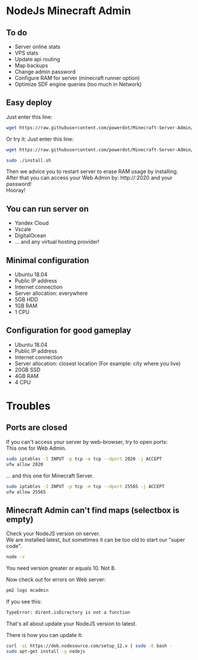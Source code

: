 # NodeJs Minecraft Admin

## To do
* Server online stats
* VPS stats
* Update api routing
* Map backups
* Change admin password
* Configure RAM for server (minecraft runner option)
* Optimize SDF engine queries (too much in Network)

## Easy deploy
Just enter this line:
```bash
wget https://raw.githubusercontent.com/powerdot/Minecraft-Server-Admin/master/install.sh && chmod +x install.sh && ./install.sh
```

Or try it:
Just enter this line:
```bash
wget https://raw.githubusercontent.com/powerdot/Minecraft-Server-Admin/master/install.sh && chmod +x install.sh
```
```bash
sudo ./install.sh
```

Then we advice you to restart server to erase RAM usage by installing.  
After that you can access your Web Admin by: http://<youripaddress>:2020 and your password!  
Hooray!

## You can run server on
* Yandex Cloud
* Vscale
* DigitalOcean
* ... and any virtual hosting provider!

## Minimal configuration
* Ubuntu 18.04
* Public IP address
* Internet connection
* Server allocation: everywhere
* 5GB HDD
* 1GB RAM
* 1 CPU

## Configuration for good gameplay
* Ubuntu 18.04
* Public IP address
* Internet connection
* Server allocation: closest location (For example: city where you live)
* 20GB SSD
* 4GB RAM
* 4 CPU

# Troubles

## Ports are closed
If you can't access your server by web-browser, try to open ports:  
This one for Web Admin.
```bash
sudo iptables -I INPUT -p tcp -m tcp --dport 2020 -j ACCEPT
ufw allow 2020
```
... and this one for Minecraft Server.
```bash
sudo iptables -I INPUT -p tcp -m tcp --dport 25565 -j ACCEPT
ufw allow 25565
```

## Minecraft Admin can't find maps (selectbox is empty)
Check your NodeJS version on server.  
We are installed latest, but sometimes it can be too old to start our "super code".  
```bash
node -v
```
You need version greater or equals 10. Not 8.

Now check out for errors on Web server:
```bash
pm2 logs mcadmin
```
If you see this:
```bash
TypeError: dirent.isDirectory is not a function
```
That's all about update your NodeJS version to latest.  

There is how you can update it:
```bash
curl -sL https://deb.nodesource.com/setup_12.x | sudo -E bash -
sudo apt-get install -y nodejs
```